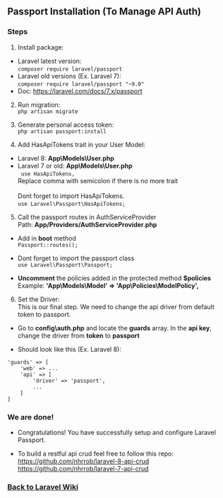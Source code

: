 ## Passport Installation (To Manage API Auth)

### Steps
1. Install package: 
- Laravel latest version: <br>
``` composer require laravel/passport ```
- Laravel old versions (Ex. Laravel 7): <br> 
``` composer require laravel/passport "~9.0" ```
- Doc: https://laravel.com/docs/7.x/passport 

2. Run migration: <br>
``` php artisan migrate ```

3. Generate personal access token: <br>
``` php artisan passport:install ```

4. Add HasApiTokens trait in your User Model:
- Laravel 8: **App\Models\User.php**
- Laravel 7 or old: **App\Models\User.php**<br>
``` use HasApiTokens,```<br> 
Replace comma with semicolon if there is no more trait <br><br> 
Dont forget to import HasApiTokens. <br> 
``` use Laravel\Passport\HasApiTokens; ```

5. Call the passport routes in AuthServiceProvider <br>
Path: **App/Providers/AuthServiceProvider.php**<br>
- Add in **boot** method <br>
``` Passport::routes(); ```

- Dont forget to import the passport class <br>
``` use Laravel\Passport\Passport; ```

- **Uncomment** the policies added in the protected method **$policies** <br>
Example: **'App\Models\Model' => 'App\Policies\ModelPolicy',**

6. Set the Driver: <br>
This is our final step. We need to change the api driver from default token to passport.<br>
- Go to **config\auth.php** and locate the **guards** array. In the **api key**, change the driver from **token** to **passport** <br>

- Should look like this (Ex. Laravel 8):
```
'guards' => [
    'web' => ...
    'api' => [
        'driver' => 'passport',
        ...
    ]
]
```


### We are done!

- Congratulations! You have successfully setup and configure Laravel Passport. <br>

- To build a restful api crud feel free to follow this repo: <br>
<a href="https://github.com/nhrrob/laravel-8-api-crud">https://github.com/nhrrob/laravel-8-api-crud </a> <br>
<a href="https://github.com/nhrrob/laravel-7-api-crud">https://github.com/nhrrob/laravel-7-api-crud</a>


### <a href='https://github.com/nhrrob/laravelwiki'>Back to Laravel Wiki</a>